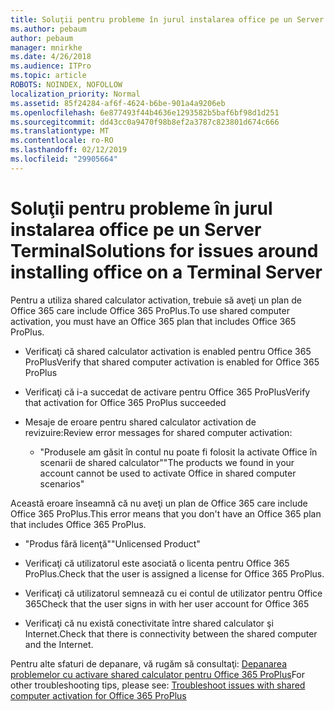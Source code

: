 ```yaml
---
title: Soluţii pentru probleme în jurul instalarea office pe un Server Terminal
ms.author: pebaum
author: pebaum
manager: mnirkhe
ms.date: 4/26/2018
ms.audience: ITPro
ms.topic: article
ROBOTS: NOINDEX, NOFOLLOW
localization_priority: Normal
ms.assetid: 85f24284-af6f-4624-b6be-901a4a9206eb
ms.openlocfilehash: 6e877493f44b4636e1293582b5baf6bf98d1d251
ms.sourcegitcommit: dd43cc0a9470f98b8ef2a3787c823801d674c666
ms.translationtype: MT
ms.contentlocale: ro-RO
ms.lasthandoff: 02/12/2019
ms.locfileid: "29905664"
---
```

# <a name="solutions-for-issues-around-installing-office-on-a-terminal-server"></a><span data-ttu-id="2ba1a-102">Soluţii pentru probleme în jurul instalarea office pe un Server Terminal</span><span class="sxs-lookup"><span data-stu-id="2ba1a-102">Solutions for issues around installing office on a Terminal Server</span></span>

<span data-ttu-id="2ba1a-103">Pentru a utiliza shared calculator activation, trebuie să aveţi un plan de Office 365 care include Office 365 ProPlus.</span><span class="sxs-lookup"><span data-stu-id="2ba1a-103">To use shared computer activation, you must have an Office 365 plan that includes Office 365 ProPlus.</span></span>
  
- <span data-ttu-id="2ba1a-104">Verificaţi că shared calculator activation is enabled pentru Office 365 ProPlus</span><span class="sxs-lookup"><span data-stu-id="2ba1a-104">Verify that shared computer activation is enabled for Office 365 ProPlus</span></span>
    
- <span data-ttu-id="2ba1a-105">Verificaţi că i-a succedat de activare pentru Office 365 ProPlus</span><span class="sxs-lookup"><span data-stu-id="2ba1a-105">Verify that activation for Office 365 ProPlus succeeded</span></span>
    
- <span data-ttu-id="2ba1a-106">Mesaje de eroare pentru shared calculator activation de revizuire:</span><span class="sxs-lookup"><span data-stu-id="2ba1a-106">Review error messages for shared computer activation:</span></span>
    
  - <span data-ttu-id="2ba1a-107">"Produsele am găsit în contul nu poate fi folosit la activate Office în scenarii de shared calculator"</span><span class="sxs-lookup"><span data-stu-id="2ba1a-107">"The products we found in your account cannot be used to activate Office in shared computer scenarios"</span></span>
  
<span data-ttu-id="2ba1a-108">Această eroare înseamnă că nu aveţi un plan de Office 365 care include Office 365 ProPlus.</span><span class="sxs-lookup"><span data-stu-id="2ba1a-108">This error means that you don't have an Office 365 plan that includes Office 365 ProPlus.</span></span>
    
  - <span data-ttu-id="2ba1a-109">"Produs fără licenţă"</span><span class="sxs-lookup"><span data-stu-id="2ba1a-109">"Unlicensed Product"</span></span>
    
  - <span data-ttu-id="2ba1a-110">Verificaţi că utilizatorul este asociată o licenta pentru Office 365 ProPlus.</span><span class="sxs-lookup"><span data-stu-id="2ba1a-110">Check that the user is assigned a license for Office 365 ProPlus.</span></span>
    
  - <span data-ttu-id="2ba1a-111">Verificaţi că utilizatorul semnează cu ei contul de utilizator pentru Office 365</span><span class="sxs-lookup"><span data-stu-id="2ba1a-111">Check that the user signs in with her user account for Office 365</span></span>
    
  - <span data-ttu-id="2ba1a-112">Verificaţi că nu există conectivitate între shared calculator şi Internet.</span><span class="sxs-lookup"><span data-stu-id="2ba1a-112">Check that there is connectivity between the shared computer and the Internet.</span></span>
    
<span data-ttu-id="2ba1a-113">Pentru alte sfaturi de depanare, vă rugăm să consultaţi: [Depanarea problemelor cu activare shared calculator pentru Office 365 ProPlus](https://docs.microsoft.com/DeployOffice/troubleshoot-issues-with-shared-computer-activation-for-office-365-proplus)</span><span class="sxs-lookup"><span data-stu-id="2ba1a-113">For other troubleshooting tips, please see: [Troubleshoot issues with shared computer activation for Office 365 ProPlus](https://docs.microsoft.com/DeployOffice/troubleshoot-issues-with-shared-computer-activation-for-office-365-proplus)</span></span>
  

